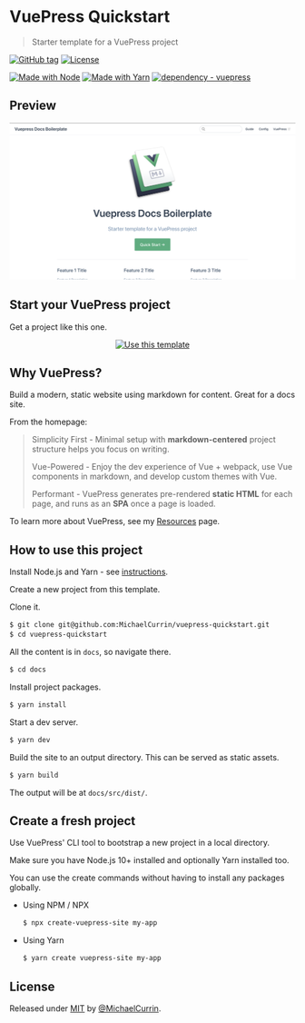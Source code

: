 # VuePress Quickstart
> Starter template for a VuePress project

[![GitHub tag](https://img.shields.io/github/tag/MichaelCurrin/vuepress-quickstart?include_prereleases=&sort=semver)](https://github.com/MichaelCurrin/vuepress-quickstart/releases/)
[![License](https://img.shields.io/badge/License-MIT-blue)](#license)

[![Made with Node](https://img.shields.io/badge/Node.js->=12-blue?logo=node.js&logoColor=white)](https://nodejs.org)
[![Made with Yarn](https://img.shields.io/badge/Yarn->=1-blue?logo=yarn&logoColor=white)](https://classic.yarnpkg.com)
[![dependency - vuepress](https://img.shields.io/badge/dependency-vuepress-blue)](https://www.npmjs.com/package/vuepress)


## Preview

<div align="center">
    <img src="/sample.png" alt="Sample screenshot" title="Sample screenshot" />
</div>


## Start your VuePress project

Get a project like this one.

<div align="center">

[![Use this template](https://img.shields.io/badge/Generate-Use_this_template-2ea44f?style=for-the-badge)](https://github.com/MichaelCurrin/vuepress-quickstart/generate)

</div>


## Why VuePress?

Build a modern, static website using markdown for content. Great for a docs site.

From the homepage:

> Simplicity First - Minimal setup with **markdown-centered** project structure helps you focus on writing.
>
> Vue-Powered - Enjoy the dev experience of Vue + webpack, use Vue components in markdown, and develop custom themes with Vue.
>
> Performant - VuePress generates pre-rendered **static HTML** for each page, and runs as an **SPA** once a page is loaded.

To learn more about VuePress, see my [Resources](https://michaelcurrin.github.io/dev-resources/resources/javascript/packages/vuepress/) page.


## How to use this project

Install Node.js and Yarn - see [instructions](https://gist.github.com/bdc34c554fa3023ee81449eb77375fcb).

Create a new project from this template.

Clone it.

```sh
$ git clone git@github.com:MichaelCurrin/vuepress-quickstart.git
$ cd vuepress-quickstart
```

All the content is in `docs`, so navigate there.

```sh
$ cd docs
```

Install project packages.

```sh
$ yarn install
```

Start a dev server.

```sh
$ yarn dev
```

Build the site to an output directory. This can be served as static assets.

```sh
$ yarn build
```

The output will be at `docs/src/dist/`.


## Create a fresh project

Use VuePress' CLI tool to bootstrap a new project in a local directory. 

Make sure you have Node.js 10+ installed and optionally Yarn installed too.

You can use the create commands without having to install any packages globally.

- Using NPM / NPX
    ```sh
    $ npx create-vuepress-site my-app
    ```
- Using Yarn
    ```sh
    $ yarn create vuepress-site my-app
    ```

## License

Released under [MIT](/LICENSE) by [@MichaelCurrin](https://github.com/MichaelCurrin).
